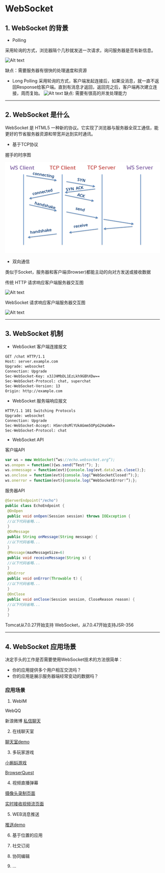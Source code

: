 # WebSocket

## 1. WebSocket 的背景

- Polling

采用轮询的方式，浏览器隔个几秒就发送一次请求，询问服务器是否有新信息。

![Alt text](http://img.blog.csdn.net/20130517151509160)

缺点：需要服务器有很快的处理速度和资源
- Long Polling
  采用轮询的方式，客户端发起连接后，如果没消息，就一直不返回Response给客户端。直到有消息才返回，返回完之后，客户端再次建立连接，周而复始。
  ![Alt text](http://img.blog.csdn.net/20130517151612871)
  缺点: 需要有很高的并发处理能力

---


## 2. WebSocket 是什么

WebSocket 是 HTML5 一种新的协议。它实现了浏览器与服务器全双工通信，能更好的节省服务器资源和带宽并达到实时通讯。

 - 基于TCP协议

握手的时序图

![Alt text](https://raw.githubusercontent.com/laubrence/static/master/websocket.gif)

 - 双向通信

类似于Socket，服务器和客户端(Browser)都能主动的向对方发送或接收数据

传统 HTTP 请求响应客户端服务器交互图 

![Alt text](http://www.ibm.com/developerworks/cn/java/j-lo-WebSocket/img001.jpg "传统 HTTP 请求响应客户端服务器交互图")


WebSocket 请求响应客户端服务器交互图 

![Alt text](http://www.ibm.com/developerworks/cn/java/j-lo-WebSocket/img002.jpg "WebSocket 请求响应客户端服务器交互图")

---


## 3. WebSocket 机制

- WebSocket 客户端连接报文

```plain
GET /chat HTTP/1.1
Host: server.example.com
Upgrade: websocket
Connection: Upgrade
Sec-WebSocket-Key: x3JJHMbDL1EzLkh9GBhXDw==
Sec-WebSocket-Protocol: chat, superchat
Sec-WebSocket-Version: 13
Origin: http://example.com
```

 - WebSocket 服务端响应报文

```plain
HTTP/1.1 101 Switching Protocols
Upgrade: websocket
Connection: Upgrade
Sec-WebSocket-Accept: HSmrc0sMlYUkAGmm5OPpG2HaGWk=
Sec-WebSocket-Protocol: chat
```

 - WebSocket API
 
  客户端API

```javascript
var ws = new WebSocket(“ws://echo.websocket.org”);
ws.onopen = function(){ws.send(“Test!”); };
ws.onmessage = function(evt){console.log(evt.data);ws.close();};
ws.onclose = function(evt){console.log(“WebSocketClosed!”);};
ws.onerror = function(evt){console.log(“WebSocketError!”);};
```

  服务器API

```java
@ServerEndpoint("/echo")
public class EchoEndpoint {
 @OnOpen
 public void onOpen(Session session) throws IOException {
 //以下代码省略...
 }
 @OnMessage
 public String onMessage(String message) {
 //以下代码省略...
 }
 @Message(maxMessageSize=6)
 public void receiveMessage(String s) {
 //以下代码省略...
 } 
 @OnError
 public void onError(Throwable t) {
 //以下代码省略...
 }
 @OnClose
 public void onClose(Session session, CloseReason reason) {
 //以下代码省略...
 } 
 }
```

Tomcat从7.0.27开始支持 WebSocket，从7.0.47开始支持JSR-356

---


## 4. WebSocket 应用场景

决定手头的工作是否需要使用WebSocket技术的方法很简单：

  - 你的应用提供多个用户相互交流吗？
  - 你的应用是展示服务器端经常变动的数据吗？

### 应用场景

1. WebIM
  
  WebQQ
  
  新浪微博 [私信聊天](http://weibo.com/)

2. 在线聊天室 

  [聊天室demo](http://chat.workerman.net/)

3. 多玩家游戏

  [小蝌蚪游戏](http://kedou.workerman.net/)
  
  [BrowserQuest](http://browserquest.mozilla.org/)

4. 视频直播弹幕
  
  [摄像头录制页面](http://www.workerman.net/demos/live-camera/camera.html)
  
  [实时接收视频流页面](http://www.workerman.net/demos/live-camera/)

5. WEB消息推送
  
  [推送demo](http://www.workerman.net:2123/)

6. 基于位置的应用

7. 社交订阅

8. 协同编辑

9. ...
